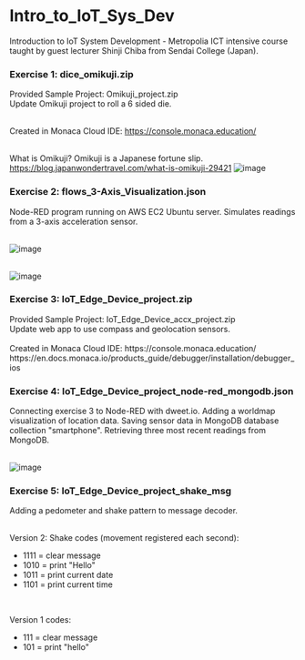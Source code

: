 # Intro_to_IoT_Sys_Dev
Introduction to IoT System Development - Metropolia ICT intensive course taught by guest lecturer Shinji Chiba from Sendai College (Japan).

<h3>Exercise 1: dice_omikuji.zip</h3>
Provided Sample Project: Omikuji_project.zip<br>
Update Omikuji project to roll a 6 sided die. <br><br>

Created in Monaca Cloud IDE: https://console.monaca.education/<br><br>

What is Omikuji? Omikuji is a Japanese fortune slip.<br>
https://blog.japanwondertravel.com/what-is-omikuji-29421
![image](https://github.com/jpitherin/Intro_to_IoT_Sys_Dev/assets/10441449/2cf6a373-8ab9-4180-922e-17bc790e0df3)

<h3>Exercise 2: flows_3-Axis_Visualization.json</h3>
Node-RED program running on AWS EC2 Ubuntu server. Simulates readings from a 3-axis acceleration sensor.<br><br>

![image](https://github.com/jpitherin/Intro_to_IoT_Sys_Dev/assets/10441449/d9f1e6e2-95eb-4745-a28c-0634463f75b9)<br><br>

![image](https://github.com/jpitherin/Intro_to_IoT_Sys_Dev/assets/10441449/72733212-4c07-4b60-a0d4-fa4861f5ad58)

<h3>Exercise 3: IoT_Edge_Device_project.zip</h3>
Provided Sample Project: IoT_Edge_Device_accx_project.zip<br>
Update web app to use compass and geolocation sensors.<br><br>
Created in Monaca Cloud IDE: https://console.monaca.education/<br>
https://en.docs.monaca.io/products_guide/debugger/installation/debugger_ios

<h3>Exercise 4: IoT_Edge_Device_project_node-red_mongodb.json</h3>
Connecting exercise 3 to Node-RED with dweet.io. Adding a worldmap visualization of location data. Saving sensor data in MongoDB database collection "smartphone". Retrieving three most recent readings from MongoDB.<br><br>

![image](https://github.com/jpitherin/Intro_to_IoT_Sys_Dev/assets/10441449/1293d2f8-1e7e-4268-8cf9-36b9acdaa927)

<h3>Exercise 5: IoT_Edge_Device_project_shake_msg</h3>
Adding a pedometer and shake pattern to message decoder.</br></br>

Version 2: Shake codes (movement registered each second):</br>
<ul>
  <li>1111 = clear message</li>
  <li>1010 = print "Hello"</li>
  <li>1011 = print current date</li>
  <li>1101 = print current time</li>
</ul></br>

Version 1 codes:</br>
<ul>
  <li>111 = clear message</li>
  <li>101 = print "hello"</li>
</ul>
